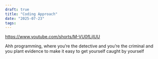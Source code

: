 ```yaml
---
draft: true
title: "Coding Approach"
date: "2025-07-23"
tags: 
---
```

https://www.youtube.com/shorts/M-VU0fLjIUU

Ahh programming, where you’re the detective and you’re the criminal and you plant evidence to make it easy to get yourself caught by yourself